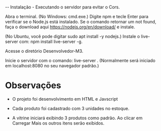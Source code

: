 -- Instalação - Executando o servidor para evitar o Cors.

Abra o terminal. (No Windows: cmd.exe.)
Digite npm e tecle Enter para verificar se o Node.js está instalado.
Se o comando retornar um not found, faça o download aqui https://nodejs.org/en/download/ e instale. 

(No Ubuntu, você pode digitar sudo apt install -y nodejs.)
Instale o live-server com: npm install live-server -g.

Acesse o diretório Desenvolvedor-M3.

Inicie o servidor com o comando: live-server .
(Normalmente será iniciado em localhost:8080 no seu navegador padrão.)

# Observações
* O projeto foi desenvolvimento em HTML e Javscript

* Cada produto foi cadastrado com 3 unidades no estoque.

* A vitrine iniciará exibindo 3 produtos como padrão. Ao clicar em Carregar Mais
os outros itens serão exibidos.

